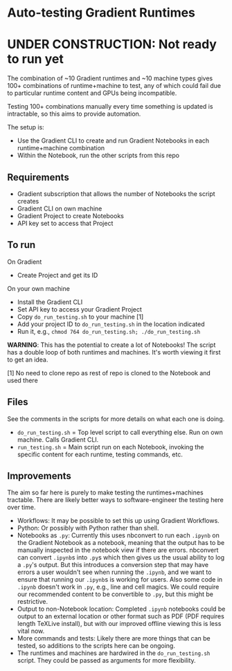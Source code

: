 # Auto-testing Gradient Runtimes

# UNDER CONSTRUCTION: Not ready to run yet

The combination of ~10 Gradient runtimes and ~10 machine types gives 100+ combinations of runtime+machine to test, any of which could fail due to particular runtime content and GPUs being incompatible.

Testing 100+ combinations manually every time something is updated is intractable, so this aims to provide automation.

The setup is:

- Use the Gradient CLI to create and run Gradient Notebooks in each runtime+machine combination
- Within the Notebook, run the other scripts from this repo

## Requirements

 - Gradient subscription that allows the number of Notebooks the script creates
 - Gradient CLI on own machine
 - Gradient Project to create Notebooks
 - API key set to access that Project

## To run

On Gradient

- Create Project and get its ID

On your own machine

- Install the Gradient CLI
- Set API key to access your Gradient Project
- Copy `do_run_testing.sh` to your machine [1]
- Add your project ID to `do_run_testing.sh` in the location indicated
- Run it, e.g., `chmod 764 do_run_testing.sh; ./do_run_testing.sh`

**WARNING**: This has the potential to create a lot of Notebooks! The script has a double loop of both runtimes and machines. It's worth viewing it first to get an idea.

[1] No need to clone repo as rest of repo is cloned to the Notebook and used there

## Files

See the comments in the scripts for more details on what each one is doing.

- `do_run_testing.sh` = Top level script to call everything else. Run on own machine. Calls Gradient CLI.
- `run_testing.sh` = Main script run on each Notebook, invoking the specific content for each runtime, testing commands, etc.

## Improvements

The aim so far here is purely to make testing the runtimes+machines tractable. There are likely better ways to software-engineer the testing here over time.

- Workflows: It may be possible to set this up using Gradient Workflows.
- Python: Or possibly with Python rather than shell.
- Notebooks as `.py`: Currently this uses nbconvert to run each `.ipynb` on the Gradient Notebook as a notebook, meaning that the output has to be manually inspected in the notebook view if there are errors. nbconvert can convert `.ipynb`s into `.py`s which then gives us the usual ability to log a `.py`'s output. But this introduces a conversion step that may have errors a user wouldn't see when running the `.ipynb`, and we want to ensure that running our `.ipynb`s is working for users. Also some code in `.ipynb` doesn't work in `.py`, e.g., line and cell magics. We could require our recommended content to be convertible to `.py`, but this might be restrictive.
- Output to non-Notebook location: Completed `.ipynb` notebooks could be output to an external location or other format such as PDF (PDF requires length TeXLive install), but with our improved offline viewing this is less vital now.
- More commands and tests: Likely there are more things that can be tested, so additions to the scripts here can be ongoing.
- The runtimes and machines are hardwired in the `do_run_testing.sh` script. They could be passed as arguments for more flexibility.
